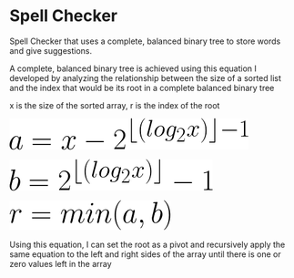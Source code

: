 # Spell Checker

Spell Checker that uses a complete, balanced binary tree to store words and give suggestions.

A complete, balanced binary tree is achieved using this equation I developed by analyzing the relationship between the size of a sorted list and the index that would be its root in a complete balanced binary tree

x is the size of the sorted array, r is the index of the root

![equation a](a.png)

![equation b](b.png)

![equation r](r.png)

Using this equation, I can set the root as a pivot and recursively apply the same equation to the left and right sides of the array until there is one or zero values left in the array
